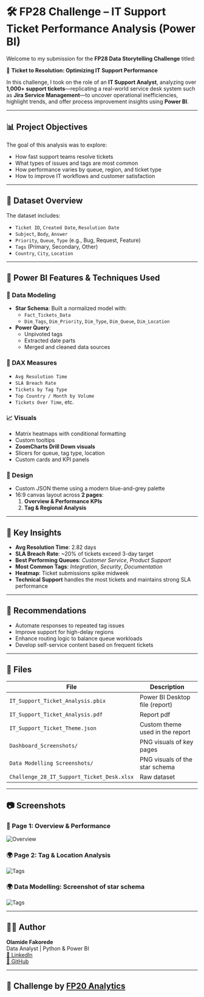 # 🛠️ FP28 Challenge – IT Support Ticket Performance Analysis (Power BI)

Welcome to my submission for the **FP28 Data Storytelling Challenge** titled:

🎯 **Ticket to Resolution: Optimizing IT Support Performance**

In this challenge, I took on the role of an **IT Support Analyst**, analyzing over **1,000+ support tickets**—replicating a real-world service desk system such as **Jira Service Management**—to uncover operational inefficiencies, highlight trends, and offer process improvement insights using **Power BI**.

---

## 📊 Project Objectives

The goal of this analysis was to explore:
- How fast support teams resolve tickets
- What types of issues and tags are most common
- How performance varies by queue, region, and ticket type
- How to improve IT workflows and customer satisfaction

---

## 📁 Dataset Overview

The dataset includes:
- `Ticket ID`, `Created Date`, `Resolution Date`
- `Subject`, `Body`, `Answer`
- `Priority`, `Queue`, `Type` (e.g., Bug, Request, Feature)
- `Tags` (Primary, Secondary, Other)
- `Country`, `City`, `Location`

---

## 🧰 Power BI Features & Techniques Used

### 🔧 Data Modeling
- **Star Schema**: Built a normalized model with:
  - `Fact_Tickets_Data`
  - `Dim_Tags`, `Dim_Priority`, `Dim_Type`, `Dim_Queue`, `Dim_Location`
- **Power Query**:
  - Unpivoted tags
  - Extracted date parts
  - Merged and cleaned data sources

### 🧠 DAX Measures
- `Avg Resolution Time`
- `SLA Breach Rate`
- `Tickets by Tag Type`
- `Top Country / Month by Volume`
- `Tickets Over Time`, etc.

### 📈 Visuals
- Matrix heatmaps with conditional formatting
- Custom tooltips
- **ZoomCharts Drill Down visuals**
- Slicers for queue, tag type, location
- Custom cards and KPI panels

### 🎨 Design
- Custom JSON theme using a modern blue-and-grey palette
- 16:9 canvas layout across **2 pages**:
  1. **Overview & Performance KPIs**
  2. **Tag & Regional Analysis**

---

## 📌 Key Insights

- **Avg Resolution Time**: 2.82 days  
- **SLA Breach Rate**: ~20% of tickets exceed 3-day target  
- **Best Performing Queues**: *Customer Service*, *Product Support*  
- **Most Common Tags**: *Integration*, *Security*, *Documentation*  
- **Heatmap**: Ticket submissions spike midweek  
- **Technical Support** handles the most tickets and maintains strong SLA performance

---

## 🚀 Recommendations

- Automate responses to repeated tag issues  
- Improve support for high-delay regions  
- Enhance routing logic to balance queue workloads  
- Develop self-service content based on frequent tickets

---

## 📎 Files

| File | Description |
|------|-------------|
| `IT_Support_Ticket_Analysis.pbix` | Power BI Desktop file (report) |
| `IT_Support_Ticket_Analysis.pdf` | Report pdf |
| `IT_Support_Ticket_Theme.json` | Custom theme used in the report |
| `Dashboard_Screenshots/` | PNG visuals of key pages |
| `Data Modelling Screenshots/` | PNG visuals of the star schema |
| `Challenge_28_IT_Support_Ticket_Desk.xlsx` | Raw dataset |

---

## 📷 Screenshots

### 📄 Page 1: Overview & Performance

![Overview](./Dashboard_Screenshots/overview.png)

### 🌍 Page 2: Tag & Location Analysis

![Tags](./Dashboard_Screenshots/tag_location.png)


### 🌍 Data Modelling: Screenshot of star schema

![Tags](./Dashboard_Screenshots/tag_location.png)

---

## 👨‍💻 Author

**Olamide Fakorede**  
Data Analyst | Python & Power BI  
[🔗 LinkedIn](https://www.linkedin.com/in/abdulafeezfakorede)  
[🔗 GitHub](https://www.github.com/pythonist4444)

---

## 🏁 Challenge by [FP20 Analytics](https://fp20analytics.com/live-challenge/)  
